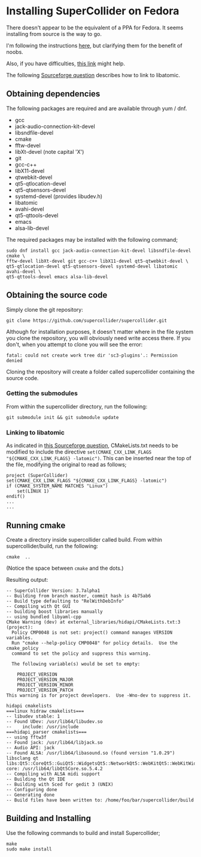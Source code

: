 # Installing SuperCollider on Fedora

There doesn't appear to be the equivalent of a PPA for Fedora. It seems installing from source is the way to go.

I'm following the instructions [here](https://github.com/supercollider/supercollider/blob/master/README_LINUX.md), but clarifying them for the benefit of noobs.

Also, if you have difficulties, [this link](http://new-supercollider-mailing-lists-forums-use-these.2681727.n2.nabble.com/Installing-SuperCollider-on-Fedora-21-No-CMAKE-CXX-COMPILER-could-be-found-td7615864.html) might help.

The following [Sourceforge question](http://stackoverflow.com/questions/31381892/fedora-22-compile-atomic-is-lock-free) describes how to link to libatomic.

## Obtaining dependencies

The following packages are required and are available through yum / dnf.

* gcc
* jack-audio-connection-kit-devel
* libsndfile-devel
* cmake
* fftw-devel
* libXt-devel (note capital 'X')
* git
* gcc-c++
* libX11-devel
* qtwebkit-devel 
* qt5-qtlocation-devel
* qt5-qtsensors-devel
* systemd-devel (provides libudev.h)
* libatomic
* avahi-devel 
* qt5-qttools-devel 
* emacs 
* alsa-lib-devel 


The required packages may be installed with the following command;

    sudo dnf install gcc jack-audio-connection-kit-devel libsndfile-devel cmake \
    fftw-devel libXt-devel git gcc-c++ libX11-devel qt5-qtwebkit-devel \
    qt5-qtlocation-devel qt5-qtsensors-devel systemd-devel libatomic avahi-devel \
    qt5-qttools-devel emacs alsa-lib-devel 

## Obtaining the source code

Simply clone the git repository:

    git clone https://github.com/supercollider/supercollider.git

Although for installation purposes, it doesn't matter where in the file system you clone the repository, you will obviously need write access there. If you don't, when you attempt to clone you will see the error:

    fatal: could not create work tree dir 'sc3-plugins'.: Permission denied

Cloning the repository will create a folder called supercollider containing the source code.

### Getting the submodules

From within the supercollider directory, run the following:

    git submodule init && git submodule update

### Linking to libatomic
As indicated in [this Sourceforge question](http://stackoverflow.com/questions/31381892/fedora-22-compile-atomic-is-lock-free), CMakeLists.txt needs to be modified to include the directive `set(CMAKE_CXX_LINK_FLAGS "${CMAKE_CXX_LINK_FLAGS} -latomic")`.  This can be inserted near the top of the file, modifying the original to read as follows;

```
project (SuperCollider)
set(CMAKE_CXX_LINK_FLAGS "${CMAKE_CXX_LINK_FLAGS} -latomic")
if (CMAKE_SYSTEM_NAME MATCHES "Linux")
    set(LINUX 1)
endif()
...
...
```
## Running cmake

Create a directory inside supercollider called build. From within supercollider/build, run the following:

    cmake  ..

(Notice the space between `cmake` and the dots.)

Resulting output:

```
-- SuperCollider Version: 3.7alpha1
-- Building from branch master, commit hash is 4b75ab6
-- Build type defaulting to "RelWithDebInfo"
-- Compiling with Qt GUI
-- building boost libraries manually
-- using bundled libyaml-cpp
CMake Warning (dev) at external_libraries/hidapi/CMakeLists.txt:3 (project):
  Policy CMP0048 is not set: project() command manages VERSION variables.
  Run "cmake --help-policy CMP0048" for policy details.  Use the cmake_policy
  command to set the policy and suppress this warning.

  The following variable(s) would be set to empty:

    PROJECT_VERSION
    PROJECT_VERSION_MAJOR
    PROJECT_VERSION_MINOR
    PROJECT_VERSION_PATCH
This warning is for project developers.  Use -Wno-dev to suppress it.

hidapi cmakelists
===linux hidraw cmakelists===
-- libudev stable: 1
-- Found UDev: /usr/lib64/libudev.so
--    include: /usr/include
===hidapi_parser cmakelists===
-- using fftw3f
-- Found jack: /usr/lib64/libjack.so
-- Audio API: jack
-- Found ALSA: /usr/lib64/libasound.so (found version "1.0.29") 
libsclang qt libs:Qt5::CoreQt5::GuiQt5::WidgetsQt5::NetworkQt5::WebKitQt5::WebKitWidgetsQt5::PrintSupportQt5::OpenGLQt5::SensorsQt5::QuickQt5::QmlQt5::SqlQt5::Positioning/usr/lib64/libm.so/usr/lib64/libX11.so
core: /usr/lib64/libQt5Core.so.5.4.2
-- Compiling with ALSA midi support
-- Building the Qt IDE
-- Building with Sced for gedit 3 (UNIX)
-- Configuring done
-- Generating done
-- Build files have been written to: /home/foo/bar/supercollider/build
```

## Building and Installing

Use the following commands to build and install Supercollider;

```
make
sudo make install
```